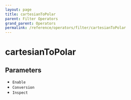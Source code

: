 ```yaml
---
layout: page
title: cartesianToPolar
parent: Filter Operators
grand_parent: Operators
permalink: /reference/operators/filter/cartesianToPolar
---
```


# cartesianToPolar

## Parameters

* `Enable`
* `Conversion`
* `Inspect`
